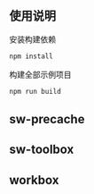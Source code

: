 ## 使用说明

安装构建依赖
```bash
npm install
```

构建全部示例项目
```bash
npm run build
```

## sw-precache

## sw-toolbox

## workbox